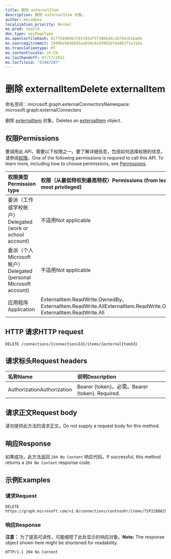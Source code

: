 ```yaml
---
title: 删除 externalItem
description: 删除 externalItem 对象。
author: mecampos
localization_priority: Normal
ms.prod: search
doc_type: apiPageType
ms.openlocfilehash: 6cf75898963765192ef5f380bddc10794c616a66
ms.sourcegitcommit: 1940be9846055aa650c6c03982b74a961f1e316a
ms.translationtype: MT
ms.contentlocale: zh-CN
ms.lasthandoff: 07/17/2021
ms.locfileid: "53467287"
---
```

# <a name="delete-externalitem"></a><span data-ttu-id="164a7-103">删除 externalItem</span><span class="sxs-lookup"><span data-stu-id="164a7-103">Delete externalItem</span></span>
<span data-ttu-id="164a7-104">命名空间：microsoft.graph.externalConnectors</span><span class="sxs-lookup"><span data-stu-id="164a7-104">Namespace: microsoft.graph.externalConnectors</span></span>



<span data-ttu-id="164a7-105">删除 [externalItem](../resources/externalconnectors-externalitem.md) 对象。</span><span class="sxs-lookup"><span data-stu-id="164a7-105">Deletes an [externalItem](../resources/externalconnectors-externalitem.md) object.</span></span>

## <a name="permissions"></a><span data-ttu-id="164a7-106">权限</span><span class="sxs-lookup"><span data-stu-id="164a7-106">Permissions</span></span>
<span data-ttu-id="164a7-p101">要调用此 API，需要以下权限之一。要了解详细信息，包括如何选择权限的信息，请参阅[权限](/graph/permissions-reference)。</span><span class="sxs-lookup"><span data-stu-id="164a7-p101">One of the following permissions is required to call this API. To learn more, including how to choose permissions, see [Permissions](/graph/permissions-reference).</span></span>

|<span data-ttu-id="164a7-109">权限类型</span><span class="sxs-lookup"><span data-stu-id="164a7-109">Permission type</span></span>|<span data-ttu-id="164a7-110">权限（从最低特权到最高特权）</span><span class="sxs-lookup"><span data-stu-id="164a7-110">Permissions (from least to most privileged)</span></span>|
|:---|:---|
|<span data-ttu-id="164a7-111">委派（工作或学校帐户）</span><span class="sxs-lookup"><span data-stu-id="164a7-111">Delegated (work or school account)</span></span>|<span data-ttu-id="164a7-112">不适用</span><span class="sxs-lookup"><span data-stu-id="164a7-112">Not applicable</span></span>|
|<span data-ttu-id="164a7-113">委派（个人 Microsoft 帐户）</span><span class="sxs-lookup"><span data-stu-id="164a7-113">Delegated (personal Microsoft account)</span></span>|<span data-ttu-id="164a7-114">不适用</span><span class="sxs-lookup"><span data-stu-id="164a7-114">Not applicable</span></span>|
|<span data-ttu-id="164a7-115">应用程序</span><span class="sxs-lookup"><span data-stu-id="164a7-115">Application</span></span>| <span data-ttu-id="164a7-116">ExternalItem.ReadWrite.OwnedBy、ExternalItem.ReadWrite.All</span><span class="sxs-lookup"><span data-stu-id="164a7-116">ExternalItem.ReadWrite.OwnedBy, ExternalItem.ReadWrite.All</span></span>|

## <a name="http-request"></a><span data-ttu-id="164a7-117">HTTP 请求</span><span class="sxs-lookup"><span data-stu-id="164a7-117">HTTP request</span></span>

<!-- {
  "blockType": "ignored"
}
-->
``` http
DELETE /connections/{connectionsId}/items/{externalItemId}
```

## <a name="request-headers"></a><span data-ttu-id="164a7-118">请求标头</span><span class="sxs-lookup"><span data-stu-id="164a7-118">Request headers</span></span>
|<span data-ttu-id="164a7-119">名称</span><span class="sxs-lookup"><span data-stu-id="164a7-119">Name</span></span>|<span data-ttu-id="164a7-120">说明</span><span class="sxs-lookup"><span data-stu-id="164a7-120">Description</span></span>|
|:---|:---|
|<span data-ttu-id="164a7-121">Authorization</span><span class="sxs-lookup"><span data-stu-id="164a7-121">Authorization</span></span>|<span data-ttu-id="164a7-p102">Bearer {token}。必需。</span><span class="sxs-lookup"><span data-stu-id="164a7-p102">Bearer {token}. Required.</span></span>|

## <a name="request-body"></a><span data-ttu-id="164a7-124">请求正文</span><span class="sxs-lookup"><span data-stu-id="164a7-124">Request body</span></span>
<span data-ttu-id="164a7-125">请勿提供此方法的请求正文。</span><span class="sxs-lookup"><span data-stu-id="164a7-125">Do not supply a request body for this method.</span></span>

## <a name="response"></a><span data-ttu-id="164a7-126">响应</span><span class="sxs-lookup"><span data-stu-id="164a7-126">Response</span></span>

<span data-ttu-id="164a7-127">如果成功，此方法返回 `204 No Content` 响应代码。</span><span class="sxs-lookup"><span data-stu-id="164a7-127">If successful, this method returns a `204 No Content` response code.</span></span>

## <a name="examples"></a><span data-ttu-id="164a7-128">示例</span><span class="sxs-lookup"><span data-stu-id="164a7-128">Examples</span></span>

### <a name="request"></a><span data-ttu-id="164a7-129">请求</span><span class="sxs-lookup"><span data-stu-id="164a7-129">Request</span></span>
<!-- {
  "blockType": "request",
  "name": "delete_externalitem"
}
-->
``` http
DELETE https://graph.microsoft.com/v1.0/connections/contosohr/items/TSP228082938
```


### <a name="response"></a><span data-ttu-id="164a7-130">响应</span><span class="sxs-lookup"><span data-stu-id="164a7-130">Response</span></span>
<span data-ttu-id="164a7-131">**注意：** 为了提高可读性，可能缩短了此处显示的响应对象。</span><span class="sxs-lookup"><span data-stu-id="164a7-131">**Note:** The response object shown here might be shortened for readability.</span></span>
<!-- {
  "blockType": "response",
  "truncated": true
}
-->
``` http
HTTP/1.1 204 No Content
```

